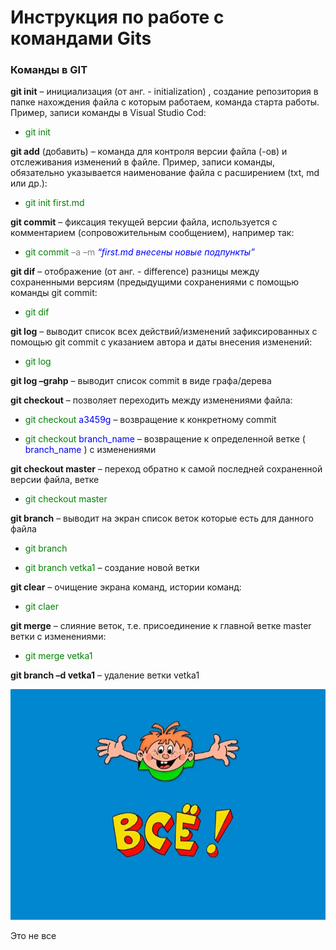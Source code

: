 # Инструкция по работе с командами Gits 

### Команды в GIT

**git init** – инициализация (от анг. - initialization) , создание репозитория в папке нахождения файла с которым работаем, команда старта работы. Пример, записи команды в Visual Studio Cod:

* <span style="color:green"> git init</span>

**git add** (добавить) – команда для контроля версии файла (-ов) и отслеживания изменений в файле. Пример, записи команды, обязательно указывается наименование файла с расширением (txt, md или др.):

* <span style="color:green"> git init first.md</span>

**git commit** – фиксация текущей версии файла, используется с комментарием (сопровожительным сообщением), например так:

* <span style="color:green"> git commit </span> 
<span style="color:grey"> –a –m </span> 
<span style="color:blue"> *“first.md внесены новые подпункты”* </span>

**git dif** – отображение (от анг. - difference) разницы между сохраненными версиям (предыдущими сохранениями с помощью команды git commit:

* <span style="color:green"> git dif</span>

**git log** – выводит список всех действий/изменений зафиксированных с помощью git commit с указанием автора и даты внесения изменений:

* <span style="color:green"> git log</span>

**git log –grahp** – выводит список commit в виде графа/дерева

**git checkout** – позволяет переходить между изменениями файла:

* <span style="color:green"> git checkout </span> 
<span style="color:blue"> a3459g </span> 
– возвращение к конкретному commit

* <span style="color:green"> git checkout </span> 
<span style="color:blue"> branch_name </span> 
– возвращение к определенной ветке (
<span style="color:blue"> branch_name </span>
) с изменениями

**git checkout master** – переход обратно к самой последней сохраненной версии файла, ветке

* <span style="color:green"> git checkout master </span> 

**git branch** – выводит на экран список веток которые есть для данного файла

* <span style="color:green"> git branch </span> 

* <span style="color:green"> git branch vetka1 </span> – создание новой ветки

**git clear** – очищение экрана команд, истории команд:

* <span style="color:green"> git claer </span> 

**git merge** – слияние веток, т.е. присоединение к главной ветке master ветки с изменениями:

* <span style="color:green"> git merge vetka1 </span>

**git branch –d  vetka1** – удаление ветки  vetka1

![](End.jpg)

Это не все